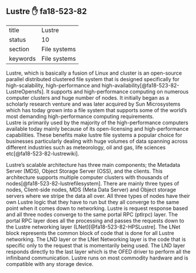 ## Lustre :hand: fa18-523-82


|          |              |
| -------- | ------------ |
| title    | Lustre       | 
| status   | 10           |
| section  | File systems |
| keywords | File systems |



Lustre, which is basically a fusion of Linux and cluster is an open-source parallel distributed clustered file system that is designed specifically for high-scalability, high-performance and high-availability[@fa18-523-82-LustreOpensfs]. It supports and high-performance computing on numerous computer clusters and huge number of nodes. It initially began as a scholarly research venture and was later acquired by Sun Microsystems which has today grown into a file system that supports some of the world’s most demanding high-performance computing requirements.  
Lustre is primarily used by the majority of the high-performance computers available today mainly because of its open-licensing and high-performance capabilities. These benefits make lustre file systems a popular choice for businesses particularly dealing with huge volumes of data spanning across different industries such as meteorology, oil and gas, life sciences etc[@fa18-523-82-lustrewiki].

Lustre’s scalable architecture has three main components; the Metadata Server (MDS), Object Storage Server (OSS), and the clients. This architecture supports multiple computer clusters with thousands of nodes[@fa18-523-82-lustrefilesystem]. There are mainly three types of nodes, Client-side nodes, MDS (Meta Data Server) and Object storage servers where we stripe the data all over. All three types of nodes have their own Lustre logic that they have to run but they all converge to the same point when it comes down to networking. Lustre is request response based and all three nodes converge to the same portal RPC (ptlrpc) layer. The portal RPC layer does all the processing and passes the requests down to the Lustre networking layer (LNet)[@fa18-523-82-HPSLustre]. The LNet block represents the common block of code that is done for all Lustre networking. The LND layer or the LNet Networking layer is the code that is specific only to the request that is momentarily being used. The LND layer responds directly to the last layer which is the OFED driver to perform all the infiniband communication. Lustre runs on most commodity hardware and is compatible with any storage device. 



     
